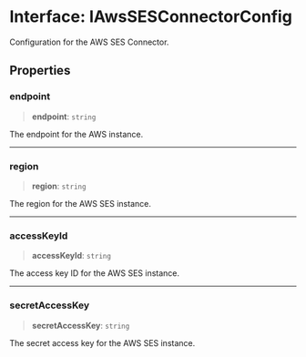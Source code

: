 # Interface: IAwsSESConnectorConfig

Configuration for the AWS SES Connector.

## Properties

### endpoint

> **endpoint**: `string`

The endpoint for the AWS instance.

***

### region

> **region**: `string`

The region for the AWS SES instance.

***

### accessKeyId

> **accessKeyId**: `string`

The access key ID for the AWS SES instance.

***

### secretAccessKey

> **secretAccessKey**: `string`

The secret access key for the AWS SES instance.
